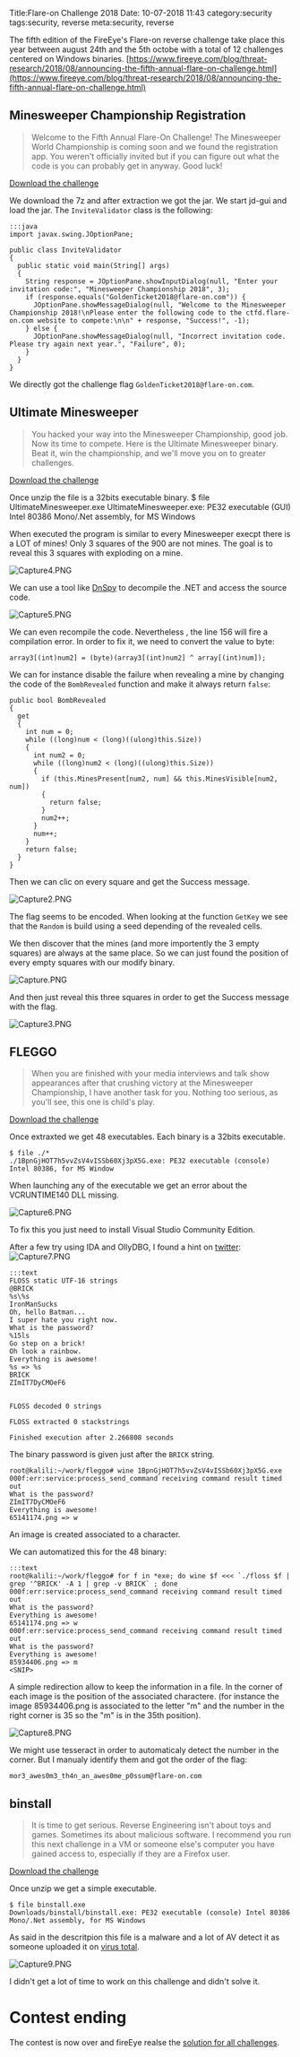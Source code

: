 Title:Flare-on Challenge 2018
Date: 10-07-2018 11:43
category:security
tags:security, reverse
meta:security, reverse

The fifth edition of the FireEye's Flare-on reverse challenge take place this year between
august 24th and the 5th octobe with a total of 12 challenges centered on Windows
binaries.
[https://www.fireeye.com/blog/threat-research/2018/08/announcing-the-fifth-annual-flare-on-challenge.html](https://www.fireeye.com/blog/threat-research/2018/08/announcing-the-fifth-annual-flare-on-challenge.html)


<!-- PELICAN_END_SUMMARY -->

## Minesweeper Championship Registration

>Welcome to the Fifth Annual Flare-On Challenge! The Minesweeper World
Championship is coming soon and we found the registration app. You weren't
officially invited but if you can figure out what the code is you can probably
get in anyway. Good luck!

[Download the challenge](/media/2018.10/flare/MinesweeperChampionshipRegistration.7z)

We download the 7z and after extraction we got the jar.
We start jd-gui and load the jar.
The `InviteValidator` class is the following:

    :::java
    import javax.swing.JOptionPane;

    public class InviteValidator
    {
      public static void main(String[] args)
      {
        String response = JOptionPane.showInputDialog(null, "Enter your invitation code:", "Minesweeper Championship 2018", 3);
        if (response.equals("GoldenTicket2018@flare-on.com")) {
          JOptionPane.showMessageDialog(null, "Welcome to the Minesweeper Championship 2018!\nPlease enter the following code to the ctfd.flare-on.com website to compete:\n\n" + response, "Success!", -1);
        } else {
          JOptionPane.showMessageDialog(null, "Incorrect invitation code. Please try again next year.", "Failure", 0);
        }
      }
    }

We directly got the challenge flag `GoldenTicket2018@flare-on.com`.

## Ultimate Minesweeper

>You hacked your way into the Minesweeper Championship, good job. Now its time to
compete. Here is the Ultimate Minesweeper binary. Beat it, win the championship,
and we'll move you on to greater challenges.

[Download the challenge](/media/2018.10/flare/UltimateMinesweeper.7z)

Once unzip the file is a 32bits executable binary.
    $ file UltimateMinesweeper.exe
    UltimateMinesweeper.exe: PE32 executable (GUI) Intel 80386 Mono/.Net assembly, for MS Windows

When executed the program is similar to every Minesweeper execpt there is a LOT
of mines! Only 3 squares of the 900 are not mines. The goal is to reveal this 3
squares with exploding on a mine.

![Capture4.PNG](/media/2018.10/Capture4.PNG)

We can use a tool like [DnSpy](https://github.com/0xd4d/dnSpy) to decompile the
.NET and access the source code.

![Capture5.PNG](/media/2018.10/Capture5.PNG)

We can even recompile the code. Nevertheless , the line 156 will fire a
compilation error. In order to fix it, we need to convert the value to byte:

    array3[(int)num2] = (byte)(array3[(int)num2] ^ array[(int)num]);

We can for instance disable the failure when revealing a mine by changing the
code of the `BombRevealed` function and make it always return `false`:

    public bool BombRevealed
    {
      get
      {
        int num = 0;
        while ((long)num < (long)((ulong)this.Size))
        {
          int num2 = 0;
          while ((long)num2 < (long)((ulong)this.Size))
          {
            if (this.MinesPresent[num2, num] && this.MinesVisible[num2, num])
            {
              return false;
            }
            num2++;
          }
          num++;
        }
        return false;
      }
    }

Then we can clic on every square and get the Success message.

![Capture2.PNG](/media/2018.10/Capture2.PNG)

The flag seems to be encoded. When looking at the function `GetKey` we see that
the `Random` is build using a seed depending of the revealed cells.

We then discover that the mines (and more importently the 3 empty squares) are
always at the same place. So we can just found the position of every empty
squares with our modify binary.

![Capture.PNG](/media/2018.10/Capture.PNG)

And then just reveal this three squares in order to get the Success message with
the flag.

![Capture3.PNG](/media/2018.10/Capture3.PNG)

## FLEGGO

>When you are finished with your media interviews and talk show appearances after
that crushing victory at the Minesweeper Championship, I have another task for
you. Nothing too serious, as you'll see, this one is child's play.

[Download the challenge](/media/2018.10/flare/FLEGGO.7z)

Once extraxted we get 48 executables. Each binary is a 32bits executable.

    $ file ./*
    ./1BpnGjHOT7h5vvZsV4vISSb60Xj3pX5G.exe: PE32 executable (console) Intel 80386, for MS Window

When launching any of the executable we get an error about the VCRUNTIME140 DLL
missing.

![Capture6.PNG](/media/2018.10/Capture6.PNG)

To fix this you just need to install Visual Studio Community Edition.

After a few try using IDA and OllyDBG, I found a hint on [twitter](https://twitter.com/ixSly/status/1034842534957203456):
![Capture7.PNG](/media/2018.10/Capture7.PNG)

    :::text
    FLOSS static UTF-16 strings
    @BRICK
    %s\%s
    IronManSucks
    Oh, hello Batman...
    I super hate you right now.
    What is the password?
    %15ls
    Go step on a brick!
    Oh look a rainbow.
    Everything is awesome!
    %s => %s
    BRICK
    ZImIT7DyCMOeF6


    FLOSS decoded 0 strings

    FLOSS extracted 0 stackstrings

    Finished execution after 2.266808 seconds

The binary password is given just after the `BRICK` string.

    root@kalili:~/work/fleggo# wine 1BpnGjHOT7h5vvZsV4vISSb60Xj3pX5G.exe
    000f:err:service:process_send_command receiving command result timed out
    What is the password?
    ZImIT7DyCMOeF6
    Everything is awesome!
    65141174.png => w

An image is created associated to a character.

We can automatized this for the 48 binary:

    :::text
    root@kalili:~/work/fleggo# for f in *exe; do wine $f <<< `./floss $f | grep '^BRICK' -A 1 | grep -v BRICK` ; done
    000f:err:service:process_send_command receiving command result timed out
    What is the password?
    Everything is awesome!
    65141174.png => w
    000f:err:service:process_send_command receiving command result timed out
    What is the password?
    Everything is awesome!
    85934406.png => m
    <SNIP>

A simple redirection allow to keep the information in a file.
In the corner of each image is the position of the associated charactere.
(for instance the image 85934406.png is associated to the letter "m" and the
number in the right corner is 35 so the "m" is in the 35th position).

![Capture8.PNG](/media/2018.10/Capture8.PNG)

We might use tesseract in order to automaticaly detect the number in the corner.
But I manualy identify them and got the order of the flag:

    mor3_awes0m3_th4n_an_awes0me_p0ssum@flare-on.com


## binstall

>It is time to get serious. Reverse Engineering isn't about toys and games.
Sometimes its about malicious software. I recommend you run this next
challenge in a VM or someone else's computer you have gained access to,
especially if they are a Firefox user.

[Download the challenge](/media/2018.10/flare/binstall.7z)

Once unzip we get a simple executable.

    $ file binstall.exe
    Downloads/binstall/binstall.exe: PE32 executable (console) Intel 80386 Mono/.Net assembly, for MS Windows

As said in the descritpion this file is a malware and a lot of AV detect it as
someone uploaded it on [virus
total](https://www.virustotal.com/#/file/1284211e57621f84118ce28a4df024163f663c6891c9f154883df804b592ee08/detection).

![Capture9.PNG](/media/2018.10/Capture9.PNG)

I didn't get a lot of time to work on this challenge and didn't solve it.

# Contest ending

The contest is now over and fireEye realse the [solution for all challenges](https://www.fireeye.com/blog/threat-research/2018/10/2018-flare-on-challenge-solutions.html).
